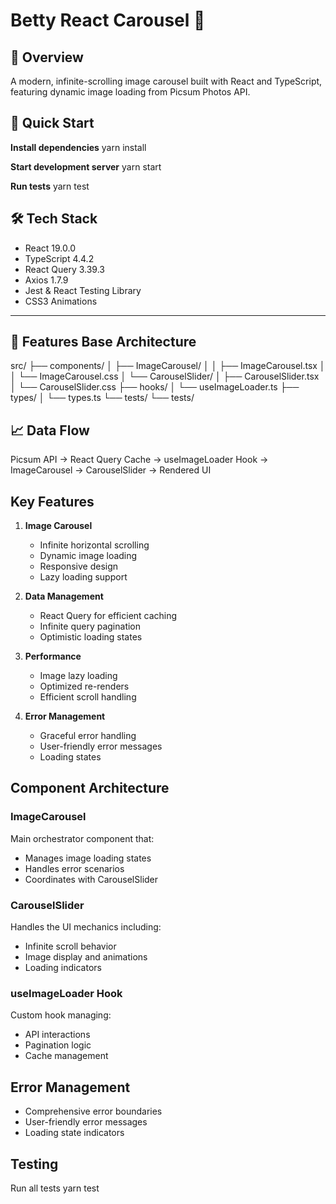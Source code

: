 # Betty React Carousel 🎠

## 📱 Overview
A modern, infinite-scrolling image carousel built with React and TypeScript, featuring dynamic image loading from Picsum Photos API.

## 🚀 Quick Start

**Install dependencies**
yarn install

**Start development server**
yarn start

**Run tests**
yarn test

## 🛠 Tech Stack
- React 19.0.0
- TypeScript 4.4.2
- React Query 3.39.3
- Axios 1.7.9
- Jest & React Testing Library
- CSS3 Animations

---

## 📂 Features Base Architecture
src/
├── components/
│ ├── ImageCarousel/
│ │ ├── ImageCarousel.tsx
│ │ └── ImageCarousel.css
│ └── CarouselSlider/
│ ├── CarouselSlider.tsx
│ └── CarouselSlider.css
├── hooks/
│ └── useImageLoader.ts
├── types/
│ └── types.ts
└── tests/
└── tests/


## 📈 Data Flow
Picsum API -> React Query Cache -> useImageLoader Hook -> ImageCarousel -> CarouselSlider -> Rendered UI

## Key Features

1. **Image Carousel**
   - Infinite horizontal scrolling
   - Dynamic image loading
   - Responsive design
   - Lazy loading support

2. **Data Management**
   - React Query for efficient caching
   - Infinite query pagination
   - Optimistic loading states

3. **Performance**
   - Image lazy loading
   - Optimized re-renders
   - Efficient scroll handling

4. **Error Management**
   - Graceful error handling
   - User-friendly error messages
   - Loading states

## Component Architecture

### ImageCarousel
Main orchestrator component that:
- Manages image loading states
- Handles error scenarios
- Coordinates with CarouselSlider

### CarouselSlider
Handles the UI mechanics including:
- Infinite scroll behavior
- Image display and animations
- Loading indicators

### useImageLoader Hook
Custom hook managing:
- API interactions
- Pagination logic
- Cache management

## Error Management
- Comprehensive error boundaries
- User-friendly error messages
- Loading state indicators

## Testing
Run all tests
yarn test
